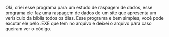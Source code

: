 Olá, criei esse programa para um estudo de raspagem de dados, esse programa ele faz uma raspagem de dados de um site que apresenta um verisiculo da biblia todos os dias.
Esse programa e bem simples, você pode excutar ele pelo .EXE que tem no arquivo e deixei  o arquivo para caso queiram ver o código.
